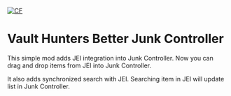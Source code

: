 <a href="https://www.curseforge.com/minecraft/mc-mods/vault-hunters-better-junk-controller"><img src="http://cf.way2muchnoise.eu/917565.svg" alt="CF"></a>

# Vault Hunters Better Junk Controller

This simple mod adds JEI integration into Junk Controller.
Now you can drag and drop items from JEI into Junk Controller.

It also adds synchronized search with JEI. Searching item in JEI will update list in Junk Controller.
